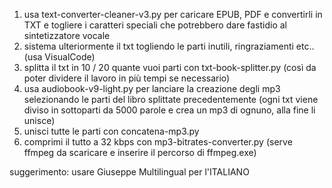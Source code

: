 1) usa text-converter-cleaner-v3.py per caricare EPUB, PDF e convertirli in TXT e togliere i caratteri speciali che potrebbero dare fastidio al sintetizzatore vocale
2) sistema ulteriormente il txt togliendo le parti inutili, ringraziamenti etc.. (usa VisualCode)
3) splitta il txt in 10 / 20 quante vuoi parti con txt-book-splitter.py (così da poter dividere il lavoro in più tempi se necessario)
4) usa audiobook-v9-light.py per lanciare la creazione degli mp3 selezionando le parti del libro splittate precedentemente (ogni txt viene diviso in sottoparti da 5000 parole e crea un mp3 di ognuno, alla fine li unisce)
5) unisci tutte le parti con concatena-mp3.py
6) comprimi il tutto a 32 kbps con mp3-bitrates-converter.py (serve ffmpeg da scaricare e inserire il percorso di ffmpeg.exe)

suggerimento: usare Giuseppe Multilingual per l'ITALIANO
